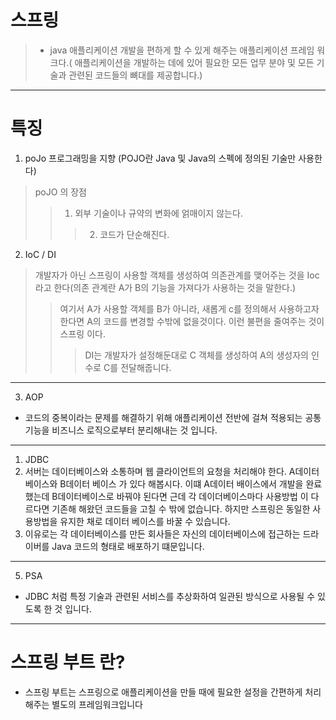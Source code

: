 # 스프링
> - java 애플리케이션 개발을 편하게 할 수 있게 해주는  애플리케이션 프레임 워크다.( 애플리케이션을 개발하는 데에 있어 필요한 모든 업무 분야 및 모든 기술과 관련된 코드들의 뼈대를 제공합니다.)

----------------------------------------
# 특징
1. poJo 프로그래밍을 지향  (POJO란  Java 및 Java의 스펙에 정의된 기술만 사용한다)
> poJO 의 장점
>> 1. 외부 기술이나 규약의 변화에 얽매이지 않는다.
>>>2. 코드가 단순해진다.
2. IoC / DI
> 개발자가 아닌 스프링이  사용할 객체를 생성하여 의존관계를 맺어주는 것을 Ioc라고 한다(의존 관계란 A가 B의 기능을 가져다가 사용하는 것을 말한다.)
 >> 여기서 A가 사용할 객체를 B가 아니라, 새롭게 c를 정의해서 사용하고자 한다면 A의 코드를 변경할 수밖에 없을것이다. 이런 불편을 줄여주는 것이 스프링 이다.
>>> DI는 개발자가 설정해둔대로 C 객체를 생성하여 A의 생성자의 인수로 C를 전달해줍니다.
--------------------------------------
3. AOP
* 코드의 중복이라는 문제를  해결하기 위해 애플리케이션 전반에 걸쳐 적용되는 공통 기능을 비즈니스 로직으로부터 분리해내는 것 입니다.
---------------------------------------
1. JDBC
2. 서버는 데이터베이스와 소통하며 웹 클라이언트의 요청을 처리해야 한다.
A데이터 베이스와 B데이터 베이스 가 있다 해봅시다. 이떄 A데이터 배이스에서 개발을 완료했는데 B데이터베이스로 바꿔야 된다면 
근데 각 데이더베이스마다 사용방법 이 다르다면 기존해 해왔던 코드들을 고칠 수 밖에 없습니다.
하지만 스프링은 동일한 사용방법을 유지한 채로 데이터 베이스를 바꿀 수 있습니다.
3.  이유로는 각 데이터베이스를 만든 회사들은 자신의 데이터베이스에 접근하는 드라이버를 Java 코드의 형태로 배포하기 떄문입니다.
-----------------------------------------------
5. PSA
* JDBC 처럼  특정 기술과 관련된 서비스를 추상화하여 일관된 방식으로 사용될 수 있도록 한 것 입니다.
---------------------------------------------
# 스프링 부트 란?
*  스프링 부트는 스프링으로 애플리케이션을 만들 때에 필요한 설정을 간편하게 처리해주는 별도의 프레임워크입니다



